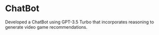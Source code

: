 # ChatBot
Developed a ChatBot using GPT-3.5 Turbo that incorporates reasoning to generate video game recommendations.
